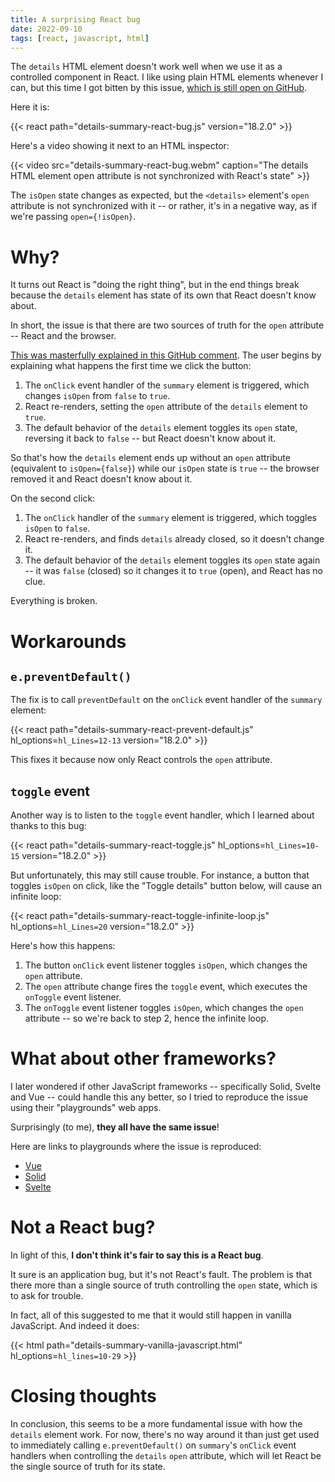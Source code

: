 ```yaml
---
title: A surprising React bug
date: 2022-09-10
tags: [react, javascript, html]
---
```


The `details` HTML element doesn't work well when we use it as a controlled
component in React. I like using plain HTML elements whenever I can, but this
time I got bitten by this issue, [which is still open on
GitHub](https://github.com/facebook/react/issues/15486).

Here it is:

{{< react path="details-summary-react-bug.js" version="18.2.0" >}}

Here's a video showing it next to an HTML inspector:

{{< video src="details-summary-react-bug.webm" caption="The details HTML element open attribute is not synchronized with React's state" >}}

The `isOpen` state changes as expected, but the `<details>` element's `open`
attribute is not synchronized with it -- or rather, it's in a negative way, as
if we're passing `open={!isOpen}`.

# Why?

It turns out React is "doing the right thing", but in the end things break
because the `details` element has state of its own that React doesn't know
about.

In short, the issue is that there are two sources of truth for the `open`
attribute -- React and the browser.

[This was masterfully explained in this GitHub
comment](https://github.com/facebook/react/issues/15486#issuecomment-873516817).
The user begins by explaining what happens the first time we click the button:

1. The `onClick` event handler of the `summary` element is triggered, which
   changes `isOpen` from `false` to `true`.
2. React re-renders, setting the `open` attribute of the `details` element to
   `true`.
3. The default behavior of the `details` element toggles its `open` state,
   reversing it back to `false` -- but React doesn't know about it.

So that's how the `details` element ends up without an `open` attribute
(equivalent to `isOpen={false}`) while our `isOpen` state is `true` -- the
browser removed it and React doesn't know about it.

On the second click:

1. The `onClick` handler of the `summary` element is triggered, which toggles
   `isOpen` to `false`.
2. React re-renders, and finds `details` already closed, so it doesn't change
   it.
3. The default behavior of the `details` element toggles its `open` state again
   -- it was `false` (closed) so it changes it to `true` (open), and React has
   no clue.

Everything is broken.

# Workarounds

## `e.preventDefault()`

The fix is to call `preventDefault` on the `onClick` event handler of the
`summary` element:

{{< react path="details-summary-react-prevent-default.js" hl_options=`hl_Lines=12-13` version="18.2.0" >}}

This fixes it because now only React controls the `open` attribute.

## `toggle` event

Another way is to listen to the `toggle` event handler, which I learned about
thanks to this bug:

{{< react path="details-summary-react-toggle.js" hl_options=`hl_Lines=10-15` version="18.2.0" >}}

But unfortunately, this may still cause trouble. For instance, a button that
toggles `isOpen` on click, like the "Toggle details" button below, will cause
an infinite loop:

{{< react path="details-summary-react-toggle-infinite-loop.js" hl_options=`hl_Lines=20` version="18.2.0" >}}

Here's how this happens:

1. The button `onClick` event listener toggles `isOpen`, which changes the
   `open` attribute.
2. The `open` attribute change fires the `toggle` event, which executes the
   `onToggle` event listener.
3. The `onToggle` event listener toggles `isOpen`, which changes the `open`
   attribute -- so we're back to step 2, hence the infinite loop.

# What about other frameworks?

I later wondered if other JavaScript frameworks -- specifically Solid, Svelte
and Vue -- could handle this any better, so I tried to reproduce the issue
using their "playgrounds" web apps.

Surprisingly (to me), **they all have the same issue**!

Here are links to playgrounds where the issue is reproduced:

- [Vue][vue-playground-url]
- [Solid][solid-playground-url]
- [Svelte][svelte-playground-url]

# Not a React bug?

In light of this, **I don't think it's fair to say this is a React bug**.

It sure is an application bug, but it's not React's fault. The problem is that
there more than a single source of truth controlling the `open` state, which is
to ask for trouble.

In fact, all of this suggested to me that it would still happen in vanilla
JavaScript. And indeed it does:

{{< html path="details-summary-vanilla-javascript.html" hl_options=`hl_lines=10-29` >}}

# Closing thoughts

In conclusion, this seems to be a more fundamental issue with how the `details`
element work. For now, there's no way around it than just get used to
immediately calling `e.preventDefault()` on `summary`'s `onClick` event
handlers when controlling the `details` `open` attribute, which will let React
be the single source of truth for its state.

[vue-playground-url]: https://sfc.vuejs.org/#eNp9Ub1OwzAQfpXDS1qpiSU6EaWlSCxMDF29hORaQv0n2ylCUd6dcxJKKFIn6/z9+tyxJ2uzc4ssZ4WvXGMDeAyt3QrdKGtcgA4cHqCHgzMKEqImQgtdGe0DNP7VooZNpCwOpfS4/AWDOR4lvvxQFkvYbKETGiZZdi5li4TczWehe6ELPnahFjQEVFaWAWkCKLwt9XYfaM6h66YGj5AYOhPIIamk8VgnfU8ukRs9SFdjKBvpIY/EjWCjUrDBNfq2SpXuC3aVbKoTEeb9LzSA/cibVHySTSkAz2PMEMmnTAILfnkFW7FxtakqbfbhjablD3uhUgPgBaO3jX6C0crjLNh7CNbnnLfano5ZZRTfEcZdq0OjMK2N2q2z+2z9wOvGh/l9hl6lb858enSUKNhqZs7p8owudahrdOhuhl1x/wReYf9CYyZ9bs/6b1lx2Hs=

[solid-playground-url]: https://playground.solidjs.com/?version=1.4.1#NobwRAdghgtgpmAXGGUCWEwBowBcCeADgsrgM4Ae2YZA9gK4BOAxiWGjIbY7gAQi9GcCABM4jXgF9eAM0a0YvADo1aAGzQiAtACsyAegDucAEYqA3EogcuPfr2ZCouOAGU0Ac2hqps+YpU6DW09CysrGXoIZlw0WgheAGEGCBdGAAoASn4rXgd4sj5gNDIAeWIILF4yOFwASTKKgF1eAF4HJxd3Lyg1dJlemszLBPyIQt5cWg8PNTgG8uE23iy2gD5q2oWK9IBCEsWILOHw0aFcJgT03LzeAB41m9v7skIoCDXXXGc4RH4DnbZAD8vAA5LQKqDeH9Qcw1LQaiJQZI7vpXu8Nqdnnk7mJvmg1GReBDhK0QADhFlJI9RtiXvQYKhGPhiRBEhpmABrMlTGZzbbCalPOnVBlM-DC56oshiqDMmmS24AEVq6EJitReLVZBpUv0ut4JwgklOQlE4nSq1aGzuySiaV4+qqIlozAZwlwADoPLUAKJzeCpABC+DqImuYCghEIKkyuyNYEkTSAA

[svelte-playground-url]: https://svelte.dev/repl/ad0d7f727ee14f069d53503a6ae32709?version=3.50.1
